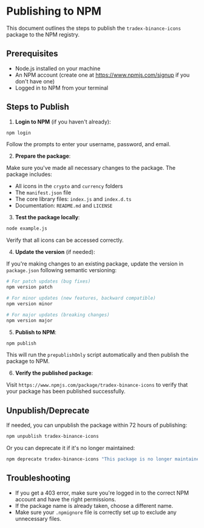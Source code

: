 # Publishing to NPM

This document outlines the steps to publish the `tradex-binance-icons` package to the NPM registry.

## Prerequisites

- Node.js installed on your machine
- An NPM account (create one at https://www.npmjs.com/signup if you don't have one)
- Logged in to NPM from your terminal

## Steps to Publish

1. **Login to NPM** (if you haven't already):

```bash
npm login
```

Follow the prompts to enter your username, password, and email.

2. **Prepare the package**:

Make sure you've made all necessary changes to the package. The package includes:

- All icons in the `crypto` and `currency` folders
- The `manifest.json` file
- The core library files: `index.js` and `index.d.ts`
- Documentation: `README.md` and `LICENSE`

3. **Test the package locally**:

```bash
node example.js
```

Verify that all icons can be accessed correctly.

4. **Update the version** (if needed):

If you're making changes to an existing package, update the version in `package.json` following semantic versioning:

```bash
# For patch updates (bug fixes)
npm version patch

# For minor updates (new features, backward compatible)
npm version minor

# For major updates (breaking changes)
npm version major
```

5. **Publish to NPM**:

```bash
npm publish
```

This will run the `prepublishOnly` script automatically and then publish the package to NPM.

6. **Verify the published package**:

Visit `https://www.npmjs.com/package/tradex-binance-icons` to verify that your package has been published successfully.

## Unpublish/Deprecate

If needed, you can unpublish the package within 72 hours of publishing:

```bash
npm unpublish tradex-binance-icons
```

Or you can deprecate it if it's no longer maintained:

```bash
npm deprecate tradex-binance-icons "This package is no longer maintained"
```

## Troubleshooting

- If you get a 403 error, make sure you're logged in to the correct NPM account and have the right permissions.
- If the package name is already taken, choose a different name.
- Make sure your `.npmignore` file is correctly set up to exclude any unnecessary files.
